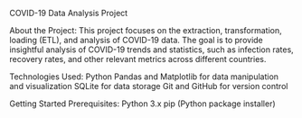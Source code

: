 COVID-19 Data Analysis Project

About the Project:
This project focuses on the extraction, transformation, loading (ETL), and analysis of COVID-19 data. The goal is to provide insightful analysis of COVID-19 trends and statistics, such as infection rates, recovery rates, and other relevant metrics across different countries.

Technologies Used:
Python
Pandas and Matplotlib for data manipulation and visualization
SQLite for data storage
Git and GitHub for version control

Getting Started
Prerequisites:
Python 3.x
pip (Python package installer)

